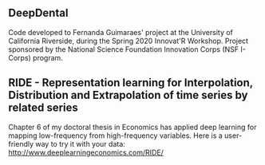 ## DeepDental

Code developed to Fernanda Guimaraes' project at the University of California Riverside, during the Spring 2020 Innovat'R Workshop. 
Project sponsored by the National Science Foundation Innovation Corps (NSF I-Corps) program.


## RIDE - Representation learning for Interpolation, Distribution and Extrapolation of time series by related series

Chapter 6 of my doctoral thesis in Economics has applied deep learning for mapping low-frequency from high-frequency variables. 
Here is a user-friendly way to try it with your data: http://www.deeplearningeconomics.com/RIDE/
